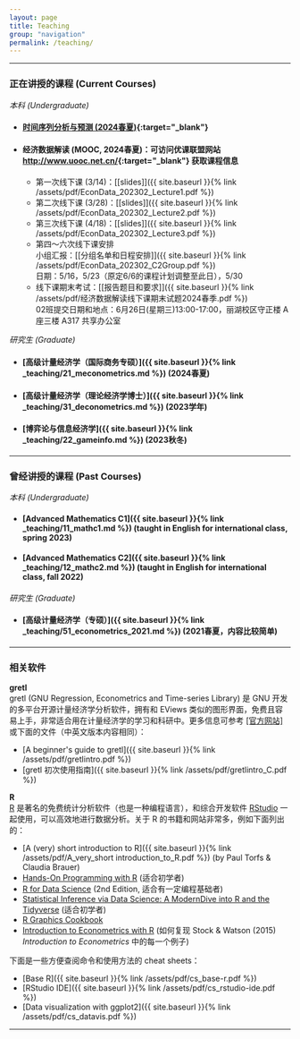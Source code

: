 ```yaml
---
layout: page
title: Teaching
group: "navigation"
permalink: /teaching/
---
```


---
### 正在讲授的课程 (Current Courses)

_本科 (Undergraduate)_   
* #### [时间序列分析与预测 (2024春夏)](https://huangjp.com/TSAF/){:target="_blank"}  
* #### 经济数据解读 (MOOC, 2024春夏)：可访问优课联盟网站 <http://www.uooc.net.cn/>{:target="_blank"} 获取课程信息    
    - 第一次线下课 (3/14)：[[slides]]({{ site.baseurl }}{% link /assets/pdf/EconData_202302_Lecture1.pdf %})   
    - 第二次线下课 (3/28)：[[slides]]({{ site.baseurl }}{% link /assets/pdf/EconData_202302_Lecture2.pdf %})    
    - 第三次线下课 (4/18)：[[slides]]({{ site.baseurl }}{% link /assets/pdf/EconData_202302_Lecture3.pdf %})    
    - 第四～六次线下课安排     
      小组汇报：[[分组名单和日程安排]]({{ site.baseurl }}{% link /assets/pdf/EconData_202302_C2Group.pdf %})    
      日期：5/16，5/23（原定6/6的课程计划调整至此日），5/30    
    - 线下课期末考试：[[报告题目和要求]]({{ site.baseurl }}{% link /assets/pdf/经济数据解读线下课期末试题2024春季.pdf %})    
      02班提交日期和地点：6月26日(星期三)13:00-17:00，丽湖校区守正楼 A 座三楼 A317 共享办公室


_研究生 (Graduate)_
* #### [高级计量经济学（国际商务专硕）]({{ site.baseurl }}{% link _teaching/21_meconometrics.md %}) (2024春夏)    
* #### [高级计量经济学（理论经济学博士）]({{ site.baseurl }}{% link _teaching/31_deconometrics.md %}) (2023学年)   
* #### [博弈论与信息经济学]({{ site.baseurl }}{% link _teaching/22_gameinfo.md %}) (2023秋冬)   

---
### 曾经讲授的课程 (Past Courses)

_本科 (Undergraduate)_
* #### [Advanced Mathematics C1]({{ site.baseurl }}{% link _teaching/11_mathc1.md %}) (taught in English for international class, spring 2023)   
* #### [Advanced Mathematics C2]({{ site.baseurl }}{% link _teaching/12_mathc2.md %}) (taught in English for international class, fall 2022)   

_研究生 (Graduate)_
* #### [高级计量经济学（专硕）]({{ site.baseurl }}{% link _teaching/51_econometrics_2021.md %}) (2021春夏，内容比较简单)   

---
### 相关软件

**gretl**   
gretl (GNU Regression, Econometrics and Time-series Library) 是 GNU 开发的多平台开源计量经济学分析软件，拥有和 EViews 类似的图形界面，免费且容易上手，非常适合用在计量经济学的学习和科研中。更多信息可参考 [[官方网站]](http://gretl.sourceforge.net/) 或下面的文件（中英文版本内容相同）：
  - [A beginner's guide to gretl]({{ site.baseurl }}{% link /assets/pdf/gretlintro.pdf %})
  - [gretl 初次使用指南]({{ site.baseurl }}{% link /assets/pdf/gretlintro_C.pdf %})

**R**   
[R](https://www.r-project.org) 是著名的免费统计分析软件（也是一种编程语言），和综合开发软件 [RStudio](https://posit.co/products/open-source/rstudio/) 一起使用，可以高效地进行数据分析。关于 R 的书籍和网站非常多，例如下面列出的：  
  - [A (very) short introduction to R]({{ site.baseurl }}{% link /assets/pdf/A_very_short introduction_to_R.pdf %}) (by Paul Torfs & Claudia Brauer)    
  - [Hands-On Programming with R](https://rstudio-education.github.io/hopr/) (适合初学者)      
  - [R for Data Science](https://r4ds.hadley.nz/) (2nd Edition, 适合有一定编程基础者)    
  - [Statistical Inference via Data Science: A ModernDive into R and the Tidyverse](https://moderndive.com/) (适合初学者)
  - [R Graphics Cookbook](https://r-graphics.org/)   
  - [Introduction to Econometrics with R](https://www.econometrics-with-r.org/) (如何复现 Stock & Watson (2015) *Introduction to Econometrics* 中的每一个例子)   



下面是一些方便查阅命令和使用方法的 cheat sheets：
  - [Base R]({{ site.baseurl }}{% link /assets/pdf/cs_base-r.pdf %})   
  - [RStudio IDE]({{ site.baseurl }}{% link /assets/pdf/cs_rstudio-ide.pdf %})   
  - [Data visualization with ggplot2]({{ site.baseurl }}{% link /assets/pdf/cs_datavis.pdf %})   

---
